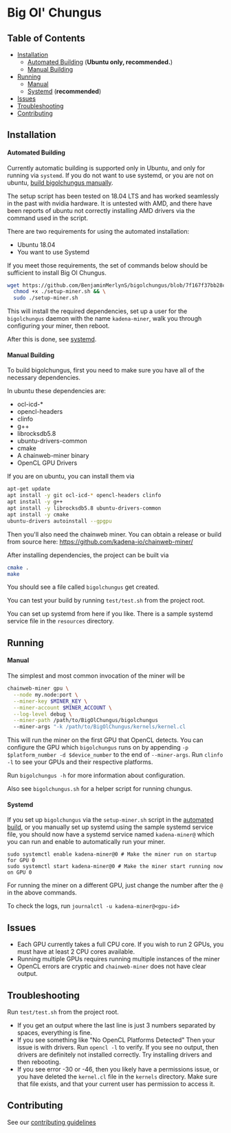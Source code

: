 # Big Ol' Chungus


## Table of Contents

  * [Installation](#installation)
    * [Automated Building](#automated-building) (**Ubuntu only, recommended.**)
    * [Manual Building](#manual-building) 
  * [Running](#running)
    * [Manual](#manual)
    * [Systemd](#systemd) (**recommended**)
  * [Issues](#issues)
  * [Troubleshooting](#troubleshooting)
  * [Contributing](#contributing)

## Installation

#### Automated Building

Currently automatic building is supported only in Ubuntu, and only for running via `systemd`.  If you do not want to
use systemd, or you are not on ubuntu, [build bigolchungus manually](#manual-building).

The setup script has been tested on 18.04 LTS and has worked seamlessly in the past with nvidia hardware.  It is 
untested with AMD, and there have been reports of ubuntu not correctly installing AMD drivers via the command used in 
the script.

There are two requirements for using the automated installation:
  * Ubuntu 18.04
  * You want to use Systemd

If you meet those requirements, the set of commands below should be sufficient to install Big Ol Chungus.

```bash
wget https://github.com/BenjaminMerlynS/bigolchungus/blob/7f167f37bb28c2a464deba1e9994a241688c947f/setup-miner.sh && \
  chmod +x ./setup-miner.sh && \
  sudo ./setup-miner.sh
```

This will install the required dependencies, set up a user for the `bigolchungus` daemon with the name `kadena-miner`, 
walk you through configuring your miner, then reboot.

After this is done, see [systemd](#systemd).

#### Manual Building 

To build bigolchungus, first you need to make sure you have all of the necessary dependencies.

In ubuntu these dependencies are:
  * ocl-icd-\*
  * opencl-headers
  * clinfo
  * g++
  * librocksdb5.8
  * ubuntu-drivers-common
  * cmake
  * A chainweb-miner binary
  * OpenCL GPU Drivers

If you are on ubuntu, you can install them via

```sh
apt-get update
apt install -y git ocl-icd-* opencl-headers clinfo
apt install -y g++
apt install -y librocksdb5.8 ubuntu-drivers-common
apt install -y cmake
ubuntu-drivers autoinstall --gpgpu
```

Then you'll also need the chainweb miner. You can obtain a release or build from source here: https://github.com/kadena-io/chainweb-miner/

After installing dependencies, the project can be built via

```sh
cmake .
make
```

You should see a file called `bigolchungus` get created.  

You can test your build by running `test/test.sh` from the project root.

You can set up systemd from here if you like.  There is a sample systemd service file in the `resources` directory.

## Running


#### Manual

The simplest and most common invocation of the miner will be

```sh
chainweb-miner gpu \
  --node my.node:port \
  --miner-key $MINER_KEY \
  --miner-account $MINER_ACCOUNT \
  --log-level debug \
  --miner-path /path/to/BigOlChungus/bigolchungus
  --miner-args "-k /path/to/BigOlChungus/kernels/kernel.cl
```

This will run the miner on the first GPU that OpenCL detects.  You can configure the GPU which `bigolchungus` runs on by
appending `-p $platform_number -d $device_number` to the end of `--miner-args`.  Run `clinfo -l` to see your GPUs and 
their respective platforms.

Run `bigolchungus -h` for more information about configuration.

Also see `bigolchungus.sh` for a helper script for running chungus.

#### Systemd

If you set up `bigolchungus` via the `setup-miner.sh` script in the [automated build](#automated-building), or you 
manually set up systemd using the sample systemd service file, you should now have a systemd service named 
`kadena-miner@` which you can run and enable to automatically run your miner.

```
sudo systemctl enable kadena-miner@0 # Make the miner run on startup for GPU 0
sudo systemctl start kadena-miner@0 # Make the miner start running now on GPU 0
```

For running the miner on a different GPU, just change the number after the `@` in the above commands.

To check the logs, run `journalctl -u kadena-miner@<gpu-id>`

## Issues

  * Each GPU currently takes a full CPU core.  If you wish to run 2 GPUs, you must have at least 2 CPU cores available.
  * Running multiple GPUs requires running multiple instances of the miner
  * OpenCL errors are cryptic and `chainweb-miner` does not have clear output.

## Troubleshooting

Run `test/test.sh` from the project root.

  * If you get an output where the last line is just 3 numbers separated by spaces, everything is fine.
  * If you see something like "No OpenCL Platforms Detected" Then your issue is with drivers. Run `opencl -l` to verify. 
    If you see no output, then drivers are definitely not installed correctly. Try installing drivers and then rebooting.
  * If you see error -30 or -46, then you likely have a permissions issue, or you have deleted the `kernel.cl` file in 
    the `kernels` directory.  Make sure that file exists, and that your current user has permission to access it.

## Contributing

See our [contributing guidelines](./CONTRIBUTING.md)
